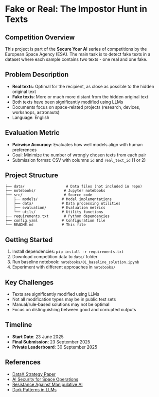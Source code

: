 # Fake or Real: The Impostor Hunt in Texts

## Competition Overview
This project is part of the **Secure Your AI** series of competitions by the European Space Agency (ESA). The main task is to detect fake texts in a dataset where each sample contains two texts - one real and one fake.

## Problem Description
- **Real texts**: Optimal for the recipient, as close as possible to the hidden original text
- **Fake texts**: More or much more distant from the hidden original text
- Both texts have been significantly modified using LLMs
- Documents focus on space-related projects (research, devices, workshops, astronauts)
- Language: English

## Evaluation Metric
- **Pairwise Accuracy**: Evaluates how well models align with human preferences
- Goal: Minimize the number of wrongly chosen texts from each pair
- Submission format: CSV with columns `id` and `real_text_id` (1 or 2)

## Project Structure
```
├── data/                   # Data files (not included in repo)
├── notebooks/             # Jupyter notebooks
├── src/                   # Source code
│   ├── models/           # Model implementations
│   ├── data/             # Data processing utilities
│   ├── evaluation/       # Evaluation metrics
│   └── utils/            # Utility functions
├── requirements.txt       # Python dependencies
├── config.yaml           # Configuration file
└── README.md             # This file
```

## Getting Started
1. Install dependencies: `pip install -r requirements.txt`
2. Download competition data to `data/` folder
3. Run baseline notebook: `notebooks/01_baseline_solution.ipynb`
4. Experiment with different approaches in `notebooks/`

## Key Challenges
- Texts are significantly modified using LLMs
- Not all modification types may be in public test sets
- Manual/rule-based solutions may not be optimal
- Focus on distinguishing between good and corrupted outputs

## Timeline
- **Start Date**: 23 June 2025
- **Final Submission**: 23 September 2025
- **Private Leaderboard**: 30 September 2025

## References
- [DataX Strategy Paper](https://iafastro.directory/iac/paper/id/89097/summary/)
- [AI Security for Space Operations](https://star.spaceops.org/2025/user_manudownload.php?doc=150__traivhwa.pdf)
- [Resistance Against Manipulative AI](https://arxiv.org/abs/2404.14230)
- [Dark Patterns in LLMs](https://arxiv.org/abs/2411.06008)
